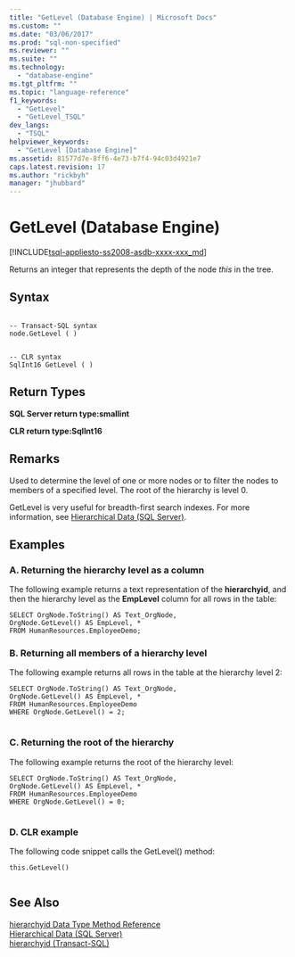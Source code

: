 ```yaml
---
title: "GetLevel (Database Engine) | Microsoft Docs"
ms.custom: ""
ms.date: "03/06/2017"
ms.prod: "sql-non-specified"
ms.reviewer: ""
ms.suite: ""
ms.technology: 
  - "database-engine"
ms.tgt_pltfrm: ""
ms.topic: "language-reference"
f1_keywords: 
  - "GetLevel"
  - "GetLevel_TSQL"
dev_langs: 
  - "TSQL"
helpviewer_keywords: 
  - "GetLevel [Database Engine]"
ms.assetid: 81577d7e-8ff6-4e73-b7f4-94c03d4921e7
caps.latest.revision: 17
ms.author: "rickbyh"
manager: "jhubbard"
---
```

# GetLevel (Database Engine)
[!INCLUDE[tsql-appliesto-ss2008-asdb-xxxx-xxx_md](../../relational-databases/import-export/includes/tsql-appliesto-ss2008-asdb-xxxx-xxx-md.md)]

  Returns an integer that represents the depth of the node *this* in the tree.  
  
## Syntax  
  
```  
  
-- Transact-SQL syntax  
node.GetLevel ( )   
```  
  
```  
  
-- CLR syntax  
SqlInt16 GetLevel ( )   
```  
  
## Return Types  
 **SQL Server return type:smallint**  
  
 **CLR return type:SqlInt16**  
  
## Remarks  
 Used to determine the level of one or more nodes or to filter the nodes to members of a specified level. The root of the hierarchy is level 0.  
  
 GetLevel is very useful for breadth-first search indexes. For more information, see [Hierarchical Data &#40;SQL Server&#41;](../../relational-databases/hierarchical-data-sql-server.md).  
  
## Examples  
  
### A. Returning the hierarchy level as a column  
 The following example returns a text representation of the **hierarchyid**, and then the hierarchy level as the **EmpLevel** column for all rows in the table:  
  
```  
SELECT OrgNode.ToString() AS Text_OrgNode,   
OrgNode.GetLevel() AS EmpLevel, *  
FROM HumanResources.EmployeeDemo;  
```  
  
### B. Returning all members of a hierarchy level  
 The following example returns all rows in the table at the hierarchy level 2:  
  
```  
SELECT OrgNode.ToString() AS Text_OrgNode,   
OrgNode.GetLevel() AS EmpLevel, *  
FROM HumanResources.EmployeeDemo  
WHERE OrgNode.GetLevel() = 2;  
  
```  
  
### C. Returning the root of the hierarchy  
 The following example returns the root of the hierarchy level:  
  
```  
SELECT OrgNode.ToString() AS Text_OrgNode,   
OrgNode.GetLevel() AS EmpLevel, *  
FROM HumanResources.EmployeeDemo  
WHERE OrgNode.GetLevel() = 0;  
  
```  
  
### D. CLR example  
 The following code snippet calls the GetLevel() method:  
  
```  
this.GetLevel()  
  
```  
  
## See Also  
 [hierarchyid Data Type Method Reference](../../a9retired/hierarchyid-data-type-method-reference.md)   
 [Hierarchical Data &#40;SQL Server&#41;](../../relational-databases/hierarchical-data-sql-server.md)   
 [hierarchyid &#40;Transact-SQL&#41;](../../t-sql/data-types/hierarchyid-data-type-method-reference.md)  
  
  
